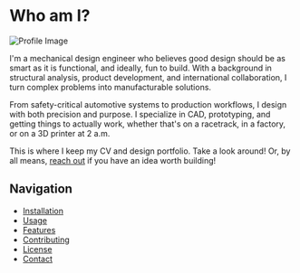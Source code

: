 ﻿# Who am I?

![Profile Image](Assets/ProfilePic.jpg)

I'm a mechanical design engineer who believes good design should be as smart as it is functional, and ideally, fun to build. With a background in structural analysis, product development, and international collaboration, I turn complex problems into manufacturable solutions.

From safety-critical automotive systems to production workflows, I design with both precision and purpose. I specialize in CAD, prototyping, and getting things to actually work, whether that's on a racetrack, in a factory, or on a 3D printer at 2 a.m.

This is where I keep my CV and design portfolio. Take a look around!
Or, by all means, [reach out](contact.md) if you have an idea worth building!

## Navigation

- [Installation](#installation)
- [Usage](#usage)
- [Features](#features)
- [Contributing](#contributing)
- [License](#license)
- [Contact](contact.md)
